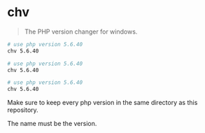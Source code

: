 # chv

> The PHP version changer
for windows.

```bash
# use php version 5.6.40
chv 5.6.40

# use php version 5.6.40
chv 5.6.40

# use php version 5.6.40
chv 5.6.40

```

Make sure to keep every php version in the same directory as this repository.

The name must be the version.
